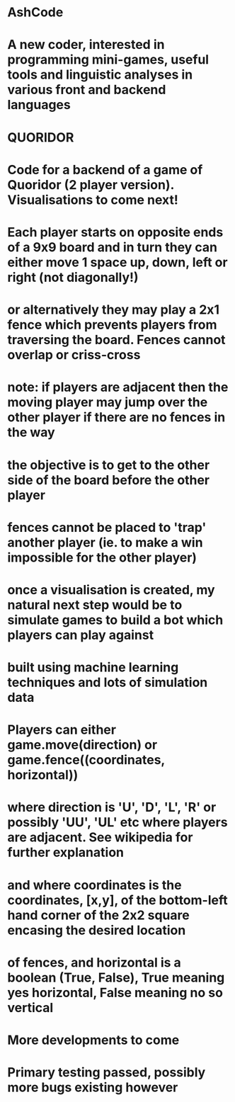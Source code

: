 # AshCode
# A new coder, interested in programming mini-games, useful tools and linguistic analyses in various front and backend languages

# QUORIDOR
# Code for a backend of a game of Quoridor (2 player version). Visualisations to come next!
# Each player starts on opposite ends of a 9x9 board and in turn they can either move 1 space up, down, left or right (not diagonally!)
# or alternatively they may play a 2x1 fence which prevents players from traversing the board. Fences cannot overlap or criss-cross
# note: if players are adjacent then the moving player may jump over the other player if there are no fences in the way
# the objective is to get to the other side of the board before the other player
# fences cannot be placed to 'trap' another player (ie. to make a win impossible for the other player)
# once a visualisation is created, my natural next step would be to simulate games to build a bot which players can play against
# built using machine learning techniques and lots of simulation data

# Players can either game.move(direction) or game.fence((coordinates, horizontal))
# where direction is 'U', 'D', 'L', 'R' or possibly 'UU', 'UL' etc where players are adjacent. See wikipedia for further explanation
# and where coordinates is the coordinates, [x,y], of the bottom-left hand corner of the 2x2 square encasing the desired location 
# of fences, and horizontal is a boolean (True, False), True meaning yes horizontal, False meaning no so vertical

# More developments to come
# Primary testing passed, possibly more bugs existing however
